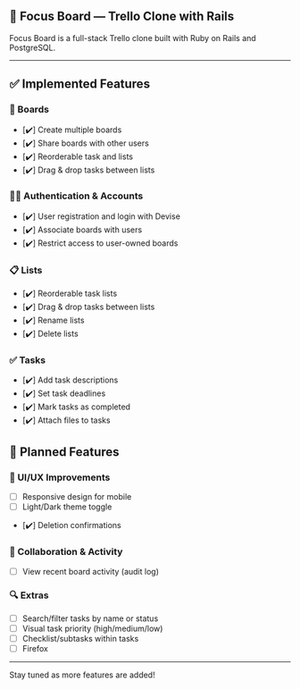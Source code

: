 ## 🎯 Focus Board — Trello Clone with Rails

Focus Board is a full-stack Trello clone built with Ruby on Rails and PostgreSQL.

---

## ✅ Implemented Features

### 🧠 Boards

- [✔️] Create multiple boards
- [✔️] Share boards with other users
- [✔️] Reorderable task and lists
- [✔️] Drag & drop tasks between lists

### 🧑‍💼 Authentication & Accounts

- [✔️] User registration and login with Devise
- [✔️] Associate boards with users
- [✔️] Restrict access to user-owned boards

### 📋 Lists

- [✔️] Reorderable task lists
- [✔️] Drag & drop tasks between lists
- [✔️] Rename lists
- [✔️] Delete lists

### ✅ Tasks

- [✔️] Add task descriptions
- [✔️] Set task deadlines
- [✔️] Mark tasks as completed
- [✔️] Attach files to tasks

## 🧩 Planned Features

### 🎨 UI/UX Improvements

- [ ] Responsive design for mobile
- [ ] Light/Dark theme toggle
- [✔️] Deletion confirmations

### 🔄 Collaboration & Activity

- [ ] View recent board activity (audit log)

### 🔍 Extras

- [ ] Search/filter tasks by name or status
- [ ] Visual task priority (high/medium/low)
- [ ] Checklist/subtasks within tasks
- [ ] Firefox

---

Stay tuned as more features are added!
